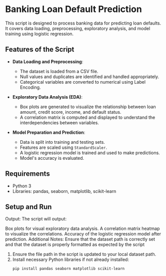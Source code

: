 # Banking Loan Default Prediction

This script is designed to process banking data for predicting loan defaults. It covers data loading, preprocessing, exploratory analysis, and model training using logistic regression.

## Features of the Script

- **Data Loading and Preprocessing**:
  - The dataset is loaded from a CSV file.
  - Null values and duplicates are identified and handled appropriately.
  - Categorical variables are converted to numerical using Label Encoding.

- **Exploratory Data Analysis (EDA)**:
  - Box plots are generated to visualize the relationship between loan amount, credit score, income, and default status.
  - A correlation matrix is computed and displayed to understand the interdependencies between variables.

- **Model Preparation and Prediction**:
  - Data is split into training and testing sets.
  - Features are scaled using `StandardScaler`.
  - A logistic regression model is trained and used to make predictions.
  - Model's accuracy is evaluated.

## Requirements

- Python 3
- Libraries: pandas, seaborn, matplotlib, scikit-learn

## Setup and Run

Output:
The script will output:

Box plots for visual exploratory data analysis.
A correlation matrix heatmap to visualize the correlations.
Accuracy of the logistic regression model after prediction.
Additional Notes:
Ensure that the dataset path is correctly set and that the dataset is properly formatted as expected by the script

1. Ensure the file path in the script is updated to your local dataset path.
2. Install necessary Python libraries if not already installed:
   ```bash
   pip install pandas seaborn matplotlib scikit-learn
